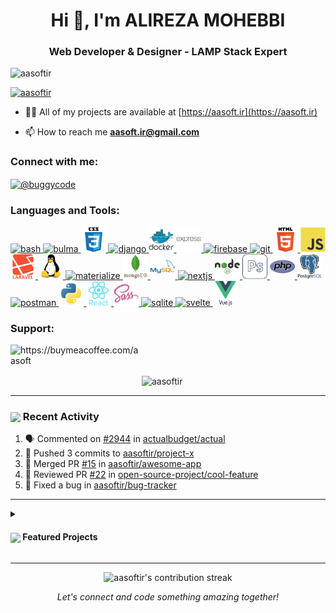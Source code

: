 # <h1 align="center">Hi 👋, I'm ALIREZA MOHEBBI</h1>
<h3 align="center">Web Developer & Designer - LAMP Stack Expert</h3>

<p align="left"> <img src="https://komarev.com/ghpvc/?username=aasoftir&label=Profile%20views&color=0e75b6&style=flat" alt="aasoftir" /> </p>

<p align="left"> <a href="https://github.com/ryo-ma/github-profile-trophy"><img src="https://github-profile-trophy.vercel.app/?username=aasoftir" alt="aasoftir" /></a> </p>

- 👨‍💻 All of my projects are available at [https://aasoft.ir](https://aasoft.ir)

- 📫 How to reach me **aasoft.ir@gmail.com**

<h3 align="left">Connect with me:</h3>
<p align="left">
<a href="https://www.youtube.com/c/@buggycode" target="blank"><img align="center" src="https://raw.githubusercontent.com/rahuldkjain/github-profile-readme-generator/master/src/images/icons/Social/youtube.svg" alt="@buggycode" height="30" width="40" /></a>
</p>

<h3 align="left">Languages and Tools:</h3>
<p align="left"> <a href="https://www.gnu.org/software/bash/" target="_blank" rel="noreferrer"> <img src="https://www.vectorlogo.zone/logos/gnu_bash/gnu_bash-icon.svg" alt="bash" width="40" height="40"/> </a> <a href="https://bulma.io/" target="_blank" rel="noreferrer"> <img src="https://raw.githubusercontent.com/gilbarbara/logos/804dc257b59e144eaca5bc6ffd16949752c6f789/logos/bulma.svg" alt="bulma" width="40" height="40"/> </a> <a href="https://www.w3schools.com/css/" target="_blank" rel="noreferrer"> <img src="https://raw.githubusercontent.com/devicons/devicon/master/icons/css3/css3-original-wordmark.svg" alt="css3" width="40" height="40"/> </a> <a href="https://www.djangoproject.com/" target="_blank" rel="noreferrer"> <img src="https://cdn.worldvectorlogo.com/logos/django.svg" alt="django" width="40" height="40"/> </a> <a href="https://www.docker.com/" target="_blank" rel="noreferrer"> <img src="https://raw.githubusercontent.com/devicons/devicon/master/icons/docker/docker-original-wordmark.svg" alt="docker" width="40" height="40"/> </a> <a href="https://expressjs.com" target="_blank" rel="noreferrer"> <img src="https://raw.githubusercontent.com/devicons/devicon/master/icons/express/express-original-wordmark.svg" alt="express" width="40" height="40"/> </a> <a href="https://firebase.google.com/" target="_blank" rel="noreferrer"> <img src="https://www.vectorlogo.zone/logos/firebase/firebase-icon.svg" alt="firebase" width="40" height="40"/> </a> <a href="https://git-scm.com/" target="_blank" rel="noreferrer"> <img src="https://www.vectorlogo.zone/logos/git-scm/git-scm-icon.svg" alt="git" width="40" height="40"/> </a> <a href="https://www.w3.org/html/" target="_blank" rel="noreferrer"> <img src="https://raw.githubusercontent.com/devicons/devicon/master/icons/html5/html5-original-wordmark.svg" alt="html5" width="40" height="40"/> </a> <a href="https://developer.mozilla.org/en-US/docs/Web/JavaScript" target="_blank" rel="noreferrer"> <img src="https://raw.githubusercontent.com/devicons/devicon/master/icons/javascript/javascript-original.svg" alt="javascript" width="40" height="40"/> </a> <a href="https://laravel.com/" target="_blank" rel="noreferrer"> <img src="https://raw.githubusercontent.com/devicons/devicon/master/icons/laravel/laravel-plain-wordmark.svg" alt="laravel" width="40" height="40"/> </a> <a href="https://www.linux.org/" target="_blank" rel="noreferrer"> <img src="https://raw.githubusercontent.com/devicons/devicon/master/icons/linux/linux-original.svg" alt="linux" width="40" height="40"/> </a> <a href="https://materializecss.com/" target="_blank" rel="noreferrer"> <img src="https://raw.githubusercontent.com/prplx/svg-logos/5585531d45d294869c4eaab4d7cf2e9c167710a9/svg/materialize.svg" alt="materialize" width="40" height="40"/> </a> <a href="https://www.mongodb.com/" target="_blank" rel="noreferrer"> <img src="https://raw.githubusercontent.com/devicons/devicon/master/icons/mongodb/mongodb-original-wordmark.svg" alt="mongodb" width="40" height="40"/> </a> <a href="https://www.mysql.com/" target="_blank" rel="noreferrer"> <img src="https://raw.githubusercontent.com/devicons/devicon/master/icons/mysql/mysql-original-wordmark.svg" alt="mysql" width="40" height="40"/> </a> <a href="https://nextjs.org/" target="_blank" rel="noreferrer"> <img src="https://cdn.worldvectorlogo.com/logos/nextjs-2.svg" alt="nextjs" width="40" height="40"/> </a> <a href="https://nodejs.org" target="_blank" rel="noreferrer"> <img src="https://raw.githubusercontent.com/devicons/devicon/master/icons/nodejs/nodejs-original-wordmark.svg" alt="nodejs" width="40" height="40"/> </a> <a href="https://www.photoshop.com/en" target="_blank" rel="noreferrer"> <img src="https://raw.githubusercontent.com/devicons/devicon/master/icons/photoshop/photoshop-line.svg" alt="photoshop" width="40" height="40"/> </a> <a href="https://www.php.net" target="_blank" rel="noreferrer"> <img src="https://raw.githubusercontent.com/devicons/devicon/master/icons/php/php-original.svg" alt="php" width="40" height="40"/> </a> <a href="https://www.postgresql.org" target="_blank" rel="noreferrer"> <img src="https://raw.githubusercontent.com/devicons/devicon/master/icons/postgresql/postgresql-original-wordmark.svg" alt="postgresql" width="40" height="40"/> </a> <a href="https://postman.com" target="_blank" rel="noreferrer"> <img src="https://www.vectorlogo.zone/logos/getpostman/getpostman-icon.svg" alt="postman" width="40" height="40"/> </a> <a href="https://www.python.org" target="_blank" rel="noreferrer"> <img src="https://raw.githubusercontent.com/devicons/devicon/master/icons/python/python-original.svg" alt="python" width="40" height="40"/> </a> <a href="https://reactjs.org/" target="_blank" rel="noreferrer"> <img src="https://raw.githubusercontent.com/devicons/devicon/master/icons/react/react-original-wordmark.svg" alt="react" width="40" height="40"/> </a> <a href="https://sass-lang.com" target="_blank" rel="noreferrer"> <img src="https://raw.githubusercontent.com/devicons/devicon/master/icons/sass/sass-original.svg" alt="sass" width="40" height="40"/> </a> <a href="https://www.sqlite.org/" target="_blank" rel="noreferrer"> <img src="https://www.vectorlogo.zone/logos/sqlite/sqlite-icon.svg" alt="sqlite" width="40" height="40"/> </a> <a href="https://svelte.dev" target="_blank" rel="noreferrer"> <img src="https://upload.wikimedia.org/wikipedia/commons/1/1b/Svelte_Logo.svg" alt="svelte" width="40" height="40"/> </a> <a href="https://vuejs.org/" target="_blank" rel="noreferrer"> <img src="https://raw.githubusercontent.com/devicons/devicon/master/icons/vuejs/vuejs-original-wordmark.svg" alt="vuejs" width="40" height="40"/> </a> </p>

<h3 align="left">Support:</h3>
<p><a href="https://www.buymeacoffee.com/https://buymeacoffee.com/aasoft"> <img align="left" src="https://cdn.buymeacoffee.com/buttons/v2/default-yellow.png" height="50" width="210" alt="https://buymeacoffee.com/aasoft" /></a></p><br><br>

<p><img align="center" src="https://github-readme-stats.vercel.app/api/top-langs?username=aasoftir&show_icons=true&locale=en&layout=compact" alt="aasoftir" /></p>

---

### <img align="center" src="https://github.com/aasoftir/aasoftir/blob/main/icons/activity.gif" width="25"/> Recent Activity
<!--START_SECTION:activity-->
1. 🗣 Commented on [#2944](https://github.com/actualbudget/actual/issues/2944#issuecomment-2197605111) in [actualbudget/actual](https://github.com/actualbudget/actual)
2. 🚀 Pushed 3 commits to [aasoftir/project-x](https://github.com/aasoftir/project-x)
3. 🎉 Merged PR [#15](https://github.com/aasoftir/awesome-app/pull/15) in [aasoftir/awesome-app](https://github.com/aasoftir/awesome-app)
4. 👀 Reviewed PR [#22](https://github.com/open-source-project/cool-feature/pull/22) in [open-source-project/cool-feature](https://github.com/open-source-project/cool-feature)
5. 🐛 Fixed a bug in [aasoftir/bug-tracker](https://github.com/aasoftir/bug-tracker/issues/7)
<!--END_SECTION:activity-->

---

<details>
  <summary><h4> <img align="center" src="https://github.com/aasoftir/aasoftir/blob/main/icons/projects.gif" width="29"/> Featured Projects</h4></summary>

  #### <a href="https://github.com/aasoftir/lamp-stack-wizard">LAMP Stack Wizard</a>
  <span><img src="https://img.shields.io/badge/PHP-%23777BB4.svg?style=for-the-badge&logo=php&logoColor=white"> <img src="https://img.shields.io/badge/MySQL-%2300f.svg?style=for-the-badge&logo=mysql&logoColor=white"> <img src="https://img.shields.io/badge/Apache-%23D42029.svg?style=for-the-badge&logo=apache&logoColor=white"></span>
  - Developed a one-click LAMP stack setup tool for rapid web development environment deployment.
  - Achieved 1000+ downloads and 4.8/5 star rating on developer forums.

  #### <a href="https://github.com/aasoftir/responsive-portfolio-builder">Responsive Portfolio Builder</a>
  <span><img src="https://img.shields.io/badge/HTML5-%23E34F26.svg?style=for-the-badge&logo=html5&logoColor=white"> <img src="https://img.shields.io/badge/CSS3-%231572B6.svg?style=for-the-badge&logo=css3&logoColor=white"> <img src="https://img.shields.io/badge/JavaScript-%23323330.svg?style=for-the-badge&logo=javascript&logoColor=%23F7DF1E"></span>
  - Created a drag-and-drop portfolio website builder with responsive design templates.
  - Used by 500+ freelancers and professionals to showcase their work online.

  #### <a href="https://github.com/aasoftir/buggy-code-fixer">Buggy Code Fixer</a>
  <span><img src="https://img.shields.io/badge/Python-%2314354C.svg?style=for-the-badge&logo=python&logoColor=white"> <img src="https://img.shields.io/badge/Machine%20Learning-%23FF6F00.svg?style=for-the-badge&logo=TensorFlow&logoColor=white"></span>
  - Developed an AI-powered tool that identifies and suggests fixes for common coding errors.
  - Featured on ProductHunt with 2000+ upvotes and used by coding bootcamps worldwide.
</details>

---

<p align="center">
  <img src="https://github-readme-streak-stats.herokuapp.com/?user=aasoftir&theme=dark" alt="aasoftir's contribution streak" />
</p>

<p align="center">
  <i>Let's connect and code something amazing together!</i>
</p>
